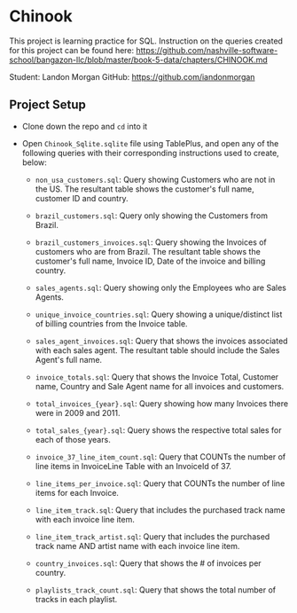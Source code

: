 # Chinook

This project is learning practice for SQL. Instruction on the queries created for this project can be found here: https://github.com/nashville-software-school/bangazon-llc/blob/master/book-5-data/chapters/CHINOOK.md

Student: Landon Morgan
GitHub: https://github.com/iandonmorgan

## Project Setup

* Clone down the repo and `cd` into it

* Open `Chinook_Sqlite.sqlite` file using TablePlus, and open any of the following queries with their corresponding instructions used to create, below:

    * `non_usa_customers.sql`: Query showing Customers who are not in the US. The resultant table shows the customer's full name, customer ID and country.

    * `brazil_customers.sql`: Query only showing the Customers from Brazil.

    * `brazil_customers_invoices.sql`: Query showing the Invoices of customers who are from Brazil. The resultant table shows the customer's full name, Invoice ID, Date of the invoice and billing country.

    * `sales_agents.sql`: Query showing only the Employees who are Sales Agents.

    * `unique_invoice_countries.sql`: Query showing a unique/distinct list of billing countries from the Invoice table.

    * `sales_agent_invoices.sql`: Query that shows the invoices associated with each sales agent. The resultant table should include the Sales Agent's full name.

    * `invoice_totals.sql`: Query that shows the Invoice Total, Customer name, Country and Sale Agent name for all invoices and customers.

    * `total_invoices_{year}.sql`: Query showing how many Invoices there were in 2009 and 2011.

    * `total_sales_{year}.sql`: Query shows the respective total sales for each of those years.

    * `invoice_37_line_item_count.sql`: Query that COUNTs the number of line items in InvoiceLine Table with an InvoiceId of 37.

    * `line_items_per_invoice.sql`: Query that COUNTs the number of line items for each Invoice.

    * `line_item_track.sql`: Query that includes the purchased track name with each invoice line item.

    * `line_item_track_artist.sql`: Query that includes the purchased track name AND artist name with each invoice line item.

    * `country_invoices.sql`: Query that shows the # of invoices per country.

    * `playlists_track_count.sql`: Query that shows the total number of tracks in each playlist.

    <!-- * `tracks_no_id.sql`: Provide a query that shows all the Tracks, but displays no IDs. The result should include the Album name, Media type and Genre.

    * `invoices_line_item_count.sql`: Provide a query that shows all Invoices but includes the # of invoice line items.

    * `sales_agent_total_sales.sql`: Provide a query that shows total sales made by each sales agent.

    * `top_2009_agent.sql`: Which sales agent made the most in sales in 2009?

        * Hint: Use the MAX function on a subquery.

    * `top_agent.sql`: Which sales agent made the most in sales over all?

    * `sales_agent_customer_count.sql`: Provide a query that shows the count of customers assigned to each sales agent.

    * `sales_per_country.sql`: Provide a query that shows the total sales per country.

    * `top_country.sql`: Which country's customers spent the most?

    * `top_2013_track.sql`: Provide a query that shows the most purchased track of 2013.

    * `top_5_tracks.sql`: Provide a query that shows the top 5 most purchased tracks over all.

    * `top_3_artists.sql`: Provide a query that shows the top 3 best selling artists.

    * `top_media_type.sql`: Provide a query that shows the most purchased Media Type. -->